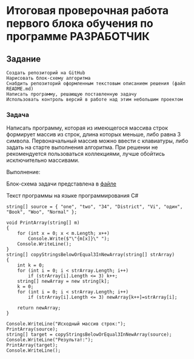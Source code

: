 # Итоговая проверочная работа первого блока обучения по программе РАЗРАБОТЧИК
## Задание

    Создать репозиторий на GitHub
    Нарисовать блок-схему алгоритма
    Снабдить репозиторий оформленным текстовым описанием решения (файл README.md)
    Написать программу, решающую поставленную задачу
    Использовать контроль версий в работе над этим небольшим проектом

### Задача

Написать программу, которая из имеющегося массива строк формирует массив из строк, длина которых меньше, либо равна 3 символа. Первоначальный массив можно ввести с клавиатуры, либо задать на старте выполнения алгоритма. При решении не рекомендуется пользоваться коллекциями, лучше обойтись исключительно массивами.

Выполнение:

Блок-схема задачи представлена в [файле](https://github.com/AlexeyLavrentev/Test_task/blob/main/%D0%91%D0%BB%D0%BE%D0%BA-%D1%81%D1%85%D0%B5%D0%BC%D0%B0%20%D0%B0%D0%BB%D0%B3%D0%BE%D1%80%D0%B8%D1%82%D0%BC%D0%B0.jpg)

Текст программы на языке программирования C#

```
string[] source = { "one", "two", "34", "District", "Vi", "один", "Book", "Woo", "Normal" };

void PrintArray(string[] m)
{
    for (int x = 0; x < m.Length; x++)
        Console.Write($"\"{m[x]}\" ");
    Console.WriteLine();
}
string[] copyStringsBelowOrEqual3InNewArray(string[] strArray)
{
    int k = 0;
    for (int i = 0; i < strArray.Length; i++)
        if (strArray[i].Length <= 3) k++;
    string[] newArray = new string[k];
    k = 0;
    for (int i = 0; i < strArray.Length; i++)
        if (strArray[i].Length <= 3) newArray[k++]=strArray[i];

    return newArray;
}

Console.WriteLine("Исходный массив строк:");
PrintArray(source);
string[] target = copyStringsBelowOrEqual3InNewArray(source);
Console.WriteLine("Результат:");
PrintArray(target);
Console.WriteLine();
```

